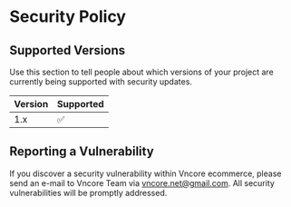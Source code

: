# Security Policy

## Supported Versions

Use this section to tell people about which versions of your project are
currently being supported with security updates.

| Version | Supported          |
| ------- | ------------------ |
| 1.x   | :white_check_mark: |
## Reporting a Vulnerability

If you discover a security vulnerability within Vncore ecommerce, please send an e-mail to Vncore Team via vncore.net@gmail.com. All security vulnerabilities will be promptly addressed.
